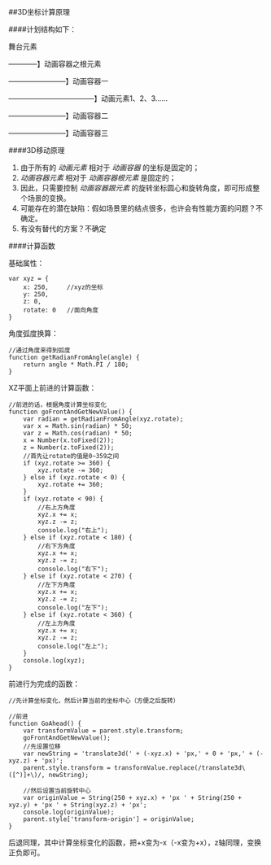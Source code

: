 ﻿##3D坐标计算原理

####计划结构如下：

舞台元素

————】动画容器之根元素

————————】动画容器一

————————————】动画元素1、2、3……

————————】动画容器二

————————】动画容器三


####3D移动原理

1. 由于所有的 *动画元素* 相对于 *动画容器* 的坐标是固定的；
2. *动画容器元素* 相对于 *动画容器根元素* 是固定的；
3. 因此，只需要控制 *动画容器跟元素* 的旋转坐标圆心和旋转角度，即可形成整个场景的变换。
4. 可能存在的潜在缺陷：假如场景里的结点很多，也许会有性能方面的问题？不确定。
5. 有没有替代的方案？不确定


####计算函数

基础属性：

    var xyz = {
        x: 250,     //xyz的坐标
        y: 250,
        z: 0,
        rotate: 0   //面向角度
    }
    
角度弧度换算：

    //通过角度来得到弧度
    function getRadianFromAngle(angle) {
        return angle * Math.PI / 180;
    }
    
XZ平面上前进的计算函数：

    //前进的话，根据角度计算坐标变化
    function goFrontAndGetNewValue() {
        var radian = getRadianFromAngle(xyz.rotate);
        var x = Math.sin(radian) * 50;
        var z = Math.cos(radian) * 50;
        x = Number(x.toFixed(2));
        z = Number(z.toFixed(2));
        //首先让rotate的值是0~359之间
        if (xyz.rotate >= 360) {
            xyz.rotate -= 360;
        } else if (xyz.rotate < 0) {
            xyz.rotate += 360;
        }
        if (xyz.rotate < 90) {
            //右上方角度
            xyz.x += x;
            xyz.z -= z;
            console.log("右上");
        } else if (xyz.rotate < 180) {
            //右下方角度
            xyz.x += x;
            xyz.z -= z;
            console.log("右下");
        } else if (xyz.rotate < 270) {
            //左下方角度
            xyz.x += x;
            xyz.z -= z;
            console.log("左下");
        } else if (xyz.rotate < 360) {
            //左上方角度
            xyz.x += x;
            xyz.z -= z;
            console.log("左上");
        }
        console.log(xyz);
    }
    
前进行为完成的函数：

    //先计算坐标变化，然后计算当前的坐标中心（方便之后旋转）

    //前进
    function GoAhead() {
        var transformValue = parent.style.transform;
        goFrontAndGetNewValue();
        //先设置位移
        var newString = 'translate3d(' + (-xyz.x) + 'px,' + 0 + 'px,' + (-xyz.z) + 'px)';
        parent.style.transform = transformValue.replace(/translate3d\([^)]+\)/, newString);

        //然后设置当前旋转中心
        var originValue = String(250 + xyz.x) + 'px ' + String(250 + xyz.y) + 'px ' + String(xyz.z) + 'px';
        console.log(originValue);
        parent.style['transform-origin'] = originValue;
    }
    
后退同理，其中计算坐标变化的函数，把+x变为-x（-x变为+x），z轴同理，变换正负即可。

